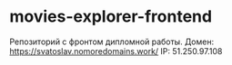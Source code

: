 # movies-explorer-frontend
Репозиторий с фронтом дипломной работы. Домен: https://svatoslav.nomoredomains.work/ IP: 51.250.97.108
